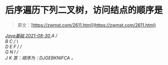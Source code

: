 <!--yml
category: 未分类
date: 0001-01-01 00:00:00
--->

# 后序遍历下列二叉树，访问结点的顺序是

> 原文：[https://zwmst.com/2611.html](https://zwmst.com/2611.html)

   [ *Java基础* ](https://zwmst.com/java%e5%9f%ba%e7%a1%80)*[ <time datetime="2021-08-30T09:17:22+08:00"> 2021-08-30 </time> ](https://zwmst.com/2611.html)  A
/ \
B C
/ \ \
D E F
/ / \
G N I
/ \
J K
答：顺序为：DJGEBKNIFCA 。*